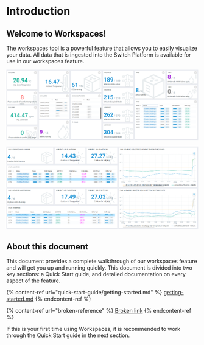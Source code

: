 # Introduction

## Welcome to Workspaces!

The workspaces tool is a powerful feature that allows you to easily visualize your data. All data that is ingested into the Switch Platform is available for use in our workspaces feature.

![An FM overview page](<.gitbook/assets/image (25).png>)

![An AHU summary page](<.gitbook/assets/image (26).png>)

## About this document

This document provides a complete walkthrough of our workspaces feature and will get you up and running quickly. This document is divided into two key sections: a Quick Start guide, and detailed documentation on every aspect of the feature.

{% content-ref url="quick-start-guide/getting-started.md" %}
[getting-started.md](quick-start-guide/getting-started.md)
{% endcontent-ref %}

{% content-ref url="broken-reference" %}
[Broken link](broken-reference)
{% endcontent-ref %}

If this is your first time using Workspaces, it is recommended to work through the Quick Start guide in the next section.
